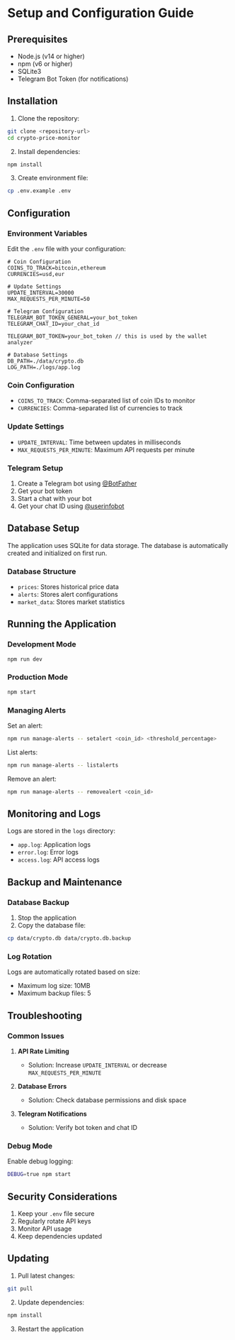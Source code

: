 # Setup and Configuration Guide

## Prerequisites

- Node.js (v14 or higher)
- npm (v6 or higher)
- SQLite3
- Telegram Bot Token (for notifications)

## Installation

1. Clone the repository:
```bash
git clone <repository-url>
cd crypto-price-monitor
```

2. Install dependencies:
```bash
npm install
```

3. Create environment file:
```bash
cp .env.example .env
```

## Configuration

### Environment Variables

Edit the `.env` file with your configuration:

```env
# Coin Configuration
COINS_TO_TRACK=bitcoin,ethereum
CURRENCIES=usd,eur

# Update Settings
UPDATE_INTERVAL=30000
MAX_REQUESTS_PER_MINUTE=50

# Telegram Configuration
TELEGRAM_BOT_TOKEN_GENERAL=your_bot_token
TELEGRAM_CHAT_ID=your_chat_id

TELEGRAM_BOT_TOKEN=your_bot_token // this is used by the wallet analyzer

# Database Settings
DB_PATH=./data/crypto.db
LOG_PATH=./logs/app.log
```

### Coin Configuration

- `COINS_TO_TRACK`: Comma-separated list of coin IDs to monitor
- `CURRENCIES`: Comma-separated list of currencies to track

### Update Settings

- `UPDATE_INTERVAL`: Time between updates in milliseconds
- `MAX_REQUESTS_PER_MINUTE`: Maximum API requests per minute

### Telegram Setup

1. Create a Telegram bot using [@BotFather](https://t.me/botfather)
2. Get your bot token
3. Start a chat with your bot
4. Get your chat ID using [@userinfobot](https://t.me/userinfobot)

## Database Setup

The application uses SQLite for data storage. The database is automatically created and initialized on first run.

### Database Structure

- `prices`: Stores historical price data
- `alerts`: Stores alert configurations
- `market_data`: Stores market statistics

## Running the Application

### Development Mode

```bash
npm run dev
```

### Production Mode

```bash
npm start
```

### Managing Alerts

Set an alert:
```bash
npm run manage-alerts -- setalert <coin_id> <threshold_percentage>
```

List alerts:
```bash
npm run manage-alerts -- listalerts
```

Remove an alert:
```bash
npm run manage-alerts -- removealert <coin_id>
```

## Monitoring and Logs

Logs are stored in the `logs` directory:
- `app.log`: Application logs
- `error.log`: Error logs
- `access.log`: API access logs

## Backup and Maintenance

### Database Backup

1. Stop the application
2. Copy the database file:
```bash
cp data/crypto.db data/crypto.db.backup
```

### Log Rotation

Logs are automatically rotated based on size:
- Maximum log size: 10MB
- Maximum backup files: 5

## Troubleshooting

### Common Issues

1. **API Rate Limiting**
   - Solution: Increase `UPDATE_INTERVAL` or decrease `MAX_REQUESTS_PER_MINUTE`

2. **Database Errors**
   - Solution: Check database permissions and disk space

3. **Telegram Notifications**
   - Solution: Verify bot token and chat ID

### Debug Mode

Enable debug logging:
```bash
DEBUG=true npm start
```

## Security Considerations

1. Keep your `.env` file secure
2. Regularly rotate API keys
3. Monitor API usage
4. Keep dependencies updated

## Updating

1. Pull latest changes:
```bash
git pull
```

2. Update dependencies:
```bash
npm install
```

3. Restart the application 